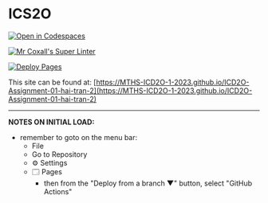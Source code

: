 # ICS2O

[![Open in Codespaces](https://classroom.github.com/assets/launch-codespace-7f7980b617ed060a017424585567c406b6ee15c891e84e1186181d67ecf80aa0.svg)](https://classroom.github.com/open-in-codespaces?assignment_repo_id=13826369)

[![Mr Coxall's Super Linter](https://github.com/MTHS-ICD2O-1-2023/ICD2O-Assignment-01-hai-tran-2/workflows/Mr%20Coxall's%20Super%20Linter/badge.svg)](https://github.com/MTHS-ICD2O-1-2023/ICD2O-Assignment-01-hai-tran-2/actions)

[![Deploy Pages](https://github.com/MTHS-ICD2O-1-2023/ICD2O-Assignment-01-hai-tran-2/workflows/Deploy%20Pages/badge.svg)](https://github.com/MTHS-ICD2O-1-2023/ICD2O-Assignment-01-hai-tran-2/actions)

This site can be found at: [https://MTHS-ICD2O-1-2023.github.io/ICD2O-Assignment-01-hai-tran-2](https://MTHS-ICD2O-1-2023.github.io/ICD2O-Assignment-01-hai-tran-2)

---

**NOTES ON INITIAL LOAD:**
- remember to goto on the menu bar:
  - File
  - Go to Repository
  - ⚙ Settings
  - 🗔 Pages
    - then from the "Deploy from a branch ▼" button, select "GitHub Actions"
